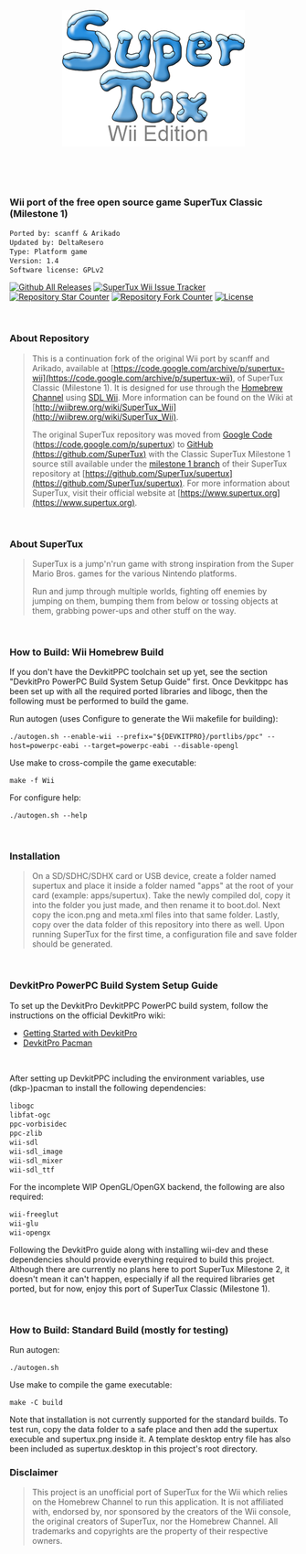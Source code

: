 <p align="center">
  <img src="https://raw.githubusercontent.com/DeltaResero/SuperTux-Wii/master/data/images/title/logo.png" alt="SuperTux-Wii">
</p>

&nbsp;

&nbsp;

### Wii port of the free open source game SuperTux Classic (Milestone 1)

```
Ported by: scanff & Arikado
Updated by: DeltaResero
Type: Platform game
Version: 1.4
Software license: GPLv2
```

[![Github All Releases](https://img.shields.io/github/downloads/DeltaResero/SuperTux-Wii/total.svg?maxAge=2592000)](https://github.com/DeltaResero/SuperTux-Wii) [![SuperTux Wii Issue Tracker](https://img.shields.io/github/issues/DeltaResero/SuperTux-Wii.svg)](https://github.com/DeltaResero/SuperTux-Wii/issues) [![Repository Star Counter](https://img.shields.io/github/stars/DeltaResero/SuperTux-Wii.svg)](https://github.com/DeltaResero/SuperTux-Wii/stargazers) [![Repository Fork Counter](https://img.shields.io/github/forks/DeltaResero/SuperTux-Wii.svg)](https://github.com/DeltaResero/SuperTux-Wii/network) [![License](https://img.shields.io/badge/license-GPLv2-blue.svg)](https://raw.githubusercontent.com/DeltaResero/SuperTux-Wii/master/LICENSE)</p>

&nbsp;

### About Repository
> This is a continuation fork of the original Wii port by scanff and Arikado, available at [https://code.google.com/archive/p/supertux-wii](https://code.google.com/archive/p/supertux-wii), of SuperTux Classic (Milestone 1). It is designed for use through the [Homebrew Channel](http://wiibrew.org/wiki/Homebrew_Channel) using [SDL Wii](https://wiibrew.org/wiki/SDL_Wii). More information can be found on the Wiki at [http://wiibrew.org/wiki/SuperTux_Wii](http://wiibrew.org/wiki/SuperTux_Wii).
>
> The original SuperTux repository was moved from [Google Code](https://code.google.com) (https://code.google.com/p/supertux) to [GitHub](https://github.com) [(https://github.com/SuperTux)](https://github.com/SuperTux) with the Classic SuperTux Milestone 1 source still available under the [milestone 1 branch](https://github.com/SuperTux/supertux/tree/supertux-milestone1) of their SuperTux repository at [https://github.com/SuperTux/supertux](https://github.com/SuperTux/supertux). For more information about SuperTux, visit their official website at [https://www.supertux.org](https://www.supertux.org).

&nbsp;

### About SuperTux
> SuperTux is a jump'n'run game with strong inspiration from the Super Mario Bros. games for the various Nintendo platforms.
>
> Run and jump through multiple worlds, fighting off enemies by jumping on them, bumping them from below or tossing objects at them, grabbing power-ups and other stuff on the way.

&nbsp;

### How to Build: Wii Homebrew Build
If you don't have the DevkitPPC toolchain set up yet, see the section "DevkitPro PowerPC Build System Setup Guide" first. Once Devkitppc has been set up with all the required ported libraries and libogc, then the following must be performed to build the game.

Run autogen (uses Configure to generate the Wii makefile for building):
```
./autogen.sh --enable-wii --prefix="${DEVKITPRO}/portlibs/ppc" --host=powerpc-eabi --target=powerpc-eabi --disable-opengl
```
Use make to cross-compile the game executable:
```
make -f Wii
```
For configure help:
```
./autogen.sh --help
```
&nbsp;

### Installation
> On a SD/SDHC/SDHX card or USB device, create a folder named supertux and place it inside a folder named "apps" at the root of your card (example: apps/supertux). Take the newly compiled dol, copy it into the folder you just made, and then rename it to boot.dol. Next copy the icon.png and meta.xml files into that same folder. Lastly, copy over the data folder of this repository into there as well. Upon running SuperTux for the first time, a configuration file and save folder should be generated.

&nbsp;

### DevkitPro PowerPC Build System Setup Guide
To set up the DevkitPro DevkitPPC PowerPC build system, follow the instructions on the official DevkitPro wiki:

- [Getting Started with DevkitPro](https://devkitpro.org/wiki/Getting_Started)
- [DevkitPro Pacman](https://devkitpro.org/wiki/devkitPro_pacman)

&nbsp;

After setting up DevkitPPC including the environment variables, use (dkp-)pacman to install the following dependencies:
```
libogc
libfat-ogc
ppc-vorbisidec
ppc-zlib
wii-sdl
wii-sdl_image
wii-sdl_mixer
wii-sdl_ttf
```
For the incomplete WIP OpenGL/OpenGX backend, the following are also required:
```
wii-freeglut
wii-glu
wii-opengx
```
Following the DevkitPro guide along with installing wii-dev and these dependencies should provide everything required to build this project.
Although there are currently no plans here to port SuperTux Milestone 2, it doesn't mean it can't happen, especially if all the required libraries get ported, but for now, enjoy this port of SuperTux Classic (Milestone 1).

&nbsp;

### How to Build: Standard Build (mostly for testing)
Run autogen:
```
./autogen.sh
```
Use make to compile the game executable:
```
make -C build
```
Note that installation is not currently supported for the standard builds. To test run, copy the data folder to a safe place and then add the supertux execuble and supertux.png inside it. A template desktop entry file has also been included as supertux.desktop in this project's root directory.
&nbsp;

### Disclaimer
> This project is an unofficial port of SuperTux for the Wii which relies on the Homebrew Channel to run this application. It is not affiliated with, endorsed by, nor sponsored by the creators of the Wii console, the original creators of SuperTux, nor the Homebrew Channel. All trademarks and copyrights are the property of their respective owners.
